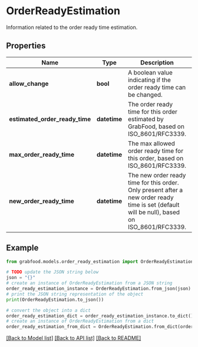 # OrderReadyEstimation

Information related to the order ready time estimation.

## Properties

Name | Type | Description | Notes
------------ | ------------- | ------------- | -------------
**allow_change** | **bool** | A boolean value indicating if the order ready time can be changed. | 
**estimated_order_ready_time** | **datetime** | The order ready time for this order estimated by GrabFood, based on ISO_8601/RFC3339. | 
**max_order_ready_time** | **datetime** | The max allowed order ready time for this order, based on ISO_8601/RFC3339. | 
**new_order_ready_time** | **datetime** | The new order ready time for this order. Only present after a new order ready time is set (default will be null), based on ISO_8601/RFC3339. | [optional] 

## Example

```python
from grabfood.models.order_ready_estimation import OrderReadyEstimation

# TODO update the JSON string below
json = "{}"
# create an instance of OrderReadyEstimation from a JSON string
order_ready_estimation_instance = OrderReadyEstimation.from_json(json)
# print the JSON string representation of the object
print(OrderReadyEstimation.to_json())

# convert the object into a dict
order_ready_estimation_dict = order_ready_estimation_instance.to_dict()
# create an instance of OrderReadyEstimation from a dict
order_ready_estimation_from_dict = OrderReadyEstimation.from_dict(order_ready_estimation_dict)
```
[[Back to Model list]](../README.md#documentation-for-models) [[Back to API list]](../README.md#documentation-for-api-endpoints) [[Back to README]](../README.md)


